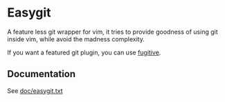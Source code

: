 # Easygit

A feature less git wrapper for vim, it tries to provide goodness of using git inside vim,
while avoid the madness complexity.

If you want a featured git plugin, you can use [fugitive](https://github.com/tpope/vim-fugitive).

## Documentation

See [doc/easygit.txt](https://github.com/chemzqm/vim-easygit/blob/master/doc/easygit.txt)
